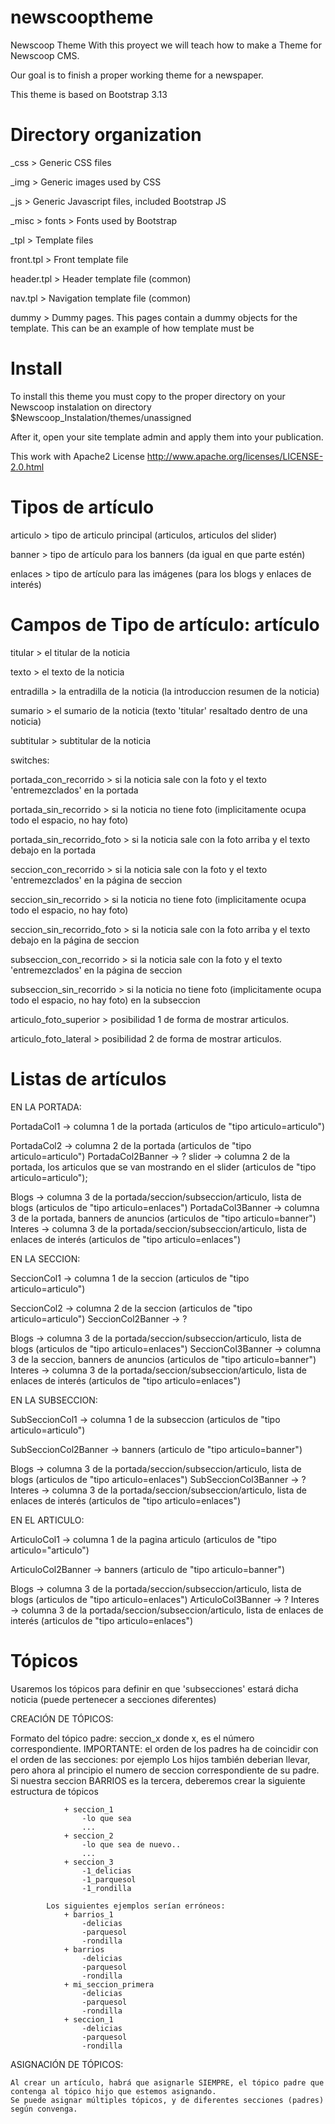 newscooptheme
=============

Newscoop Theme
With this proyect we will teach how to make a Theme for Newscoop CMS.

Our goal is to finish a proper working theme for a newspaper.

This theme is based on Bootstrap 3.13

Directory organization
======================
_css > Generic CSS files

_img > Generic images used by CSS

_js > Generic Javascript files, included Bootstrap JS

_misc > fonts > Fonts used by Bootstrap

_tpl > Template files

front.tpl > Front template file

header.tpl > Header template file (common)

nav.tpl > Navigation template file (common)

dummy > Dummy pages. This pages contain a dummy objects for the template. This can be
					 an example of how template must be

Install
=======
To install this theme you must copy to the proper directory on your Newscoop instalation on directory $Newscoop_Instalation/themes/unassigned

After it, open your site template admin and apply them into your publication.

This work with Apache2 License
http://www.apache.org/licenses/LICENSE-2.0.html




Tipos de artículo
=================

articulo > tipo de articulo principal (articulos, articulos del slider)

banner > tipo de artículo para los banners (da igual en que parte estén)

enlaces > tipo de artículo para las imágenes (para los blogs y enlaces de interés)





Campos de Tipo de artículo: artículo
====================================

titular > el titular de la noticia

texto > el texto de la noticia

entradilla > la entradilla de la noticia (la introduccion resumen de la noticia)

sumario > el sumario de la noticia (texto 'titular' resaltado dentro de una noticia)

subtitular > subtitular de la noticia


switches:

portada_con_recorrido > si la noticia sale con la foto y el texto 'entremezclados' en la portada

portada_sin_recorrido > si la noticia no tiene foto (implicitamente ocupa todo el espacio, no hay foto)

portada_sin_recorrido_foto > si la noticia sale con la foto arriba y el texto debajo en la portada

seccion_con_recorrido > si la noticia sale con la foto y el texto 'entremezclados' en la página de seccion

seccion_sin_recorrido > si la noticia no tiene foto (implicitamente ocupa todo el espacio, no hay foto)

seccion_sin_recorrido_foto > si la noticia sale con la foto arriba y el texto debajo en la página de seccion

subseccion_con_recorrido > si la noticia sale con la foto y el texto 'entremezclados' en la página de seccion

subseccion_sin_recorrido > si la noticia no tiene foto (implicitamente ocupa todo el espacio, no hay foto) en la subseccion

articulo_foto_superior > posibilidad 1 de forma de mostrar articulos.

articulo_foto_lateral > posibilidad 2 de forma de mostrar articulos.





Listas de artículos 
====================================


EN LA PORTADA:

PortadaCol1 -> columna 1 de la portada (articulos de "tipo articulo=articulo")

PortadaCol2 -> columna 2 de la portada (articulos de "tipo articulo=articulo")
PortadaCol2Banner -> ?
slider -> columna 2 de la portada, los articulos que se van mostrando en el slider (articulos de "tipo articulo=articulo");

Blogs -> columna 3 de la portada/seccion/subseccion/articulo, lista de blogs (articulos de "tipo articulo=enlaces")
PortadaCol3Banner -> columna 3 de la portada, banners de anuncios (articulos de "tipo articulo=banner")
Interes -> columna 3 de la portada/seccion/subseccion/articulo, lista de enlaces de interés (articulos de "tipo articulo=enlaces")




EN LA SECCION:

SeccionCol1 -> columna 1 de la seccion (articulos de "tipo articulo=articulo")

SeccionCol2 -> columna 2 de la seccion (articulos de "tipo articulo=articulo")
SeccionCol2Banner -> ?

Blogs -> columna 3 de la portada/seccion/subseccion/articulo, lista de blogs (articulos de "tipo articulo=enlaces")
SeccionCol3Banner -> columna 3 de la seccion, banners de anuncios (articulos de "tipo articulo=banner")
Interes -> columna 3 de la portada/seccion/subseccion/articulo, lista de enlaces de interés (articulos de "tipo articulo=enlaces")




EN LA SUBSECCION:

SubSeccionCol1 -> columna 1 de la subseccion (articulos de "tipo articulo=articulo")

SubSeccionCol2Banner -> banners (articulo de "tipo articulo=banner")

Blogs -> columna 3 de la portada/seccion/subseccion/articulo, lista de blogs (articulos de "tipo articulo=enlaces")
SubSeccionCol3Banner -> ?
Interes -> columna 3 de la portada/seccion/subseccion/articulo, lista de enlaces de interés (articulos de "tipo articulo=enlaces")




EN EL ARTICULO:

ArticuloCol1 -> columna 1 de la pagina articulo (articulos de "tipo articulo="articulo")

ArticuloCol2Banner -> banners (articulo de "tipo articulo=banner")

Blogs -> columna 3 de la portada/seccion/subseccion/articulo, lista de blogs (articulos de "tipo articulo=enlaces")
ArticuloCol3Banner -> ?
Interes -> columna 3 de la portada/seccion/subseccion/articulo, lista de enlaces de interés (articulos de "tipo articulo=enlaces")




Tópicos
====================================

Usaremos los tópicos para definir en que 'subsecciones' estará dicha noticia (puede pertenecer a secciones diferentes)


CREACIÓN DE TÓPICOS:

Formato del tópico padre:	seccion_x
	donde x, es el número correspondiente. 
	IMPORTANTE: el orden de los padres ha de coincidir con el orden de las secciones: por ejemplo
			Los hijos también deberian llevar, pero ahora al principio el numero de seccion correspondiente de su padre.
			Si nuestra seccion BARRIOS es la tercera, deberemos crear la siguiente estructura de tópicos
			
				+ seccion_1
					-lo que sea
					...
				+ seccion_2
					-lo que sea de nuevo..
					...
				+ seccion_3
					-1_delicias
					-1_parquesol
					-1_rondilla
					
			Los siguientes ejemplos serían erróneos:
				+ barrios_1
					-delicias
					-parquesol
					-rondilla
				+ barrios
					-delicias
					-parquesol
					-rondilla
				+ mi_seccion_primera
					-delicias
					-parquesol
					-rondilla
				+ seccion_1 
					-delicias
					-parquesol
					-rondilla
				
ASIGNACIÓN DE TÓPICOS:				

	Al crear un artículo, habrá que asignarle SIEMPRE, el tópico padre que contenga al tópico hijo que estemos asignando.
	Se puede asignar múltiples tópicos, y de diferentes secciones (padres) según convenga.
	






